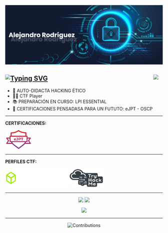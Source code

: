 <!--<img align='left' src="https://media.giphy.com/media/hvRJCLFzcasrR4ia7z/giphy.gif" width="50" >-->
<img src="https://github.com/ARMoreno99/ARMoreno99/blob/main/banner.png" >

  [![Typing SVG](https://readme-typing-svg.herokuapp.com?color=1BF700&width=700&lines=%F0%9F%91%8B%C2%A1BIENVENIDO+A+MI+GITHUB!;+GITHUB+DEDICADO+AL+HACKING!;ENCONTRARAS+DIFERENTES+RECURSOS+SOBRE+HACKING)](https://git.io/typing-svg)
  <img align='right' src='https://github.com/Rishit-dagli/Rishit-dagli/blob/master/images/octocat-anime.gif' width='30'>
----------------------------------------------

<p align = "left">
 
 - 📕 AUTO-DIDACTA HACKING ÉTICO
 - 👨‍💻 CTF Player
 - 📚 PREPARACIÓN EN CURSO: LPI ESSENTIAL
 - 📑 CERTIFICACIONES PENSADASA PARA UN FUTUTO: eJPT - OSCP
</p>

----------------------------------------------

<p>
  <b>CERTIFICACIONES:</b>
  <p align = "left">
    <img  src="https://github.com/ARMoreno99/ARMoreno99/blob/main/eJPT.png" width="85px" height="60px" /> 
</p> 

----------------------------------------------
  
  <b> PERFILES CTF: </b>
  
 <a href="https://app.hackthebox.com/users/386047" target="_blank"><img src="https://github.com/ARMoreno99/ARMoreno99/blob/main/logo600.png" width="200px" height="60" target="_blank"></a>
 <a href="https://tryhackme.com/p/ErMechas01" target="_blank"><img src="https://github.com/ARMoreno99/ARMoreno99/blob/main/4052225_f0a66854-a68c-4474-9cb7-7b5e272c4469_250x250%402x.png" width="110px" height="60" target="_blank"></a>
  

  
 ----------------------------------------------
  
<p align = "center">
   <a href="https://www.linkedin.com/in/alerodriguezm99" target="_blank"><img src="https://img.shields.io/badge/-LinkedIn-%230077B5?style=for-the-badge&logo=linkedin&logoColor=white" target="_blank"></a> 
   <a href="https://alerodriguezm99.gitbook.io/blog-hacking/" target="_blank"><img src="https://img.shields.io/badge/-gitbook-%230077B5?style=for-the-badge&logo=gitbook&logoColor=white" target="_blank"></a>
</p>
<p align = "center">
    <img src="https://img.shields.io/badge/Ask%20me-anything-1abc9c.svg" />
</p>

----------------------------------------------

<p align = "center">
  <img src="https://raw.githubusercontent.com/nilfalse/nilfalse/master/contributions.gif" alt="Contributions" width="800px" height="112px" />
</p>

